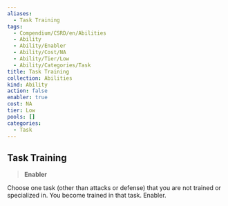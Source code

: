 ```yaml
---
aliases:
  - Task Training
tags:
  - Compendium/CSRD/en/Abilities
  - Ability
  - Ability/Enabler
  - Ability/Cost/NA
  - Ability/Tier/Low
  - Ability/Categories/Task
title: Task Training
collection: Abilities
kind: Ability
action: false
enabler: true
cost: NA
tier: Low
pools: []
categories:
  - Task
---
```

## Task Training    
>**Enabler**  
    
Choose one task (other than attacks or defense) that you are not trained or specialized in. You become trained in that task. Enabler.